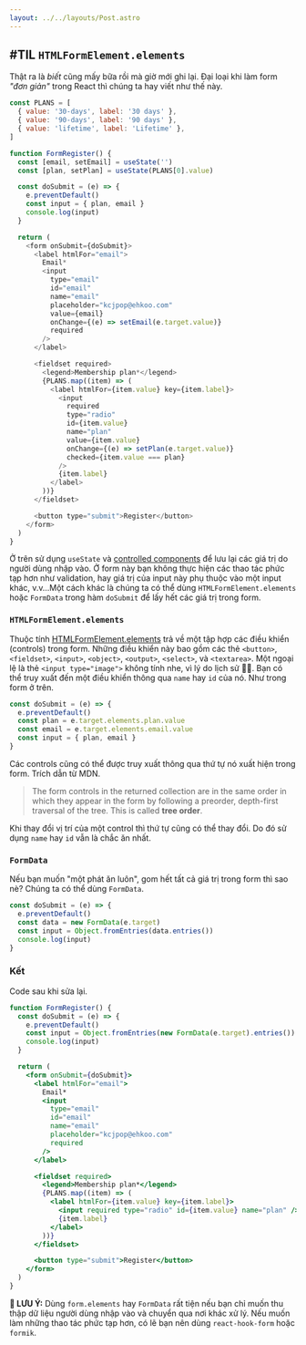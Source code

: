 ```yaml
---
layout: ../../layouts/Post.astro
---
```


## #TIL `HTMLFormElement.elements`

Thật ra là _biết_ cũng mấy bữa rồi mà giờ mới ghi lại. Đại loại khi làm form _"đơn giản"_ trong React thì chúng ta hay viết như thế này.

```js
const PLANS = [
  { value: '30-days', label: '30 days' },
  { value: '90-days', label: '90 days' },
  { value: 'lifetime', label: 'Lifetime' },
]

function FormRegister() {
  const [email, setEmail] = useState('')
  const [plan, setPlan] = useState(PLANS[0].value)

  const doSubmit = (e) => {
    e.preventDefault()
    const input = { plan, email }
    console.log(input)
  }

  return (
    <form onSubmit={doSubmit}>
      <label htmlFor="email">
        Email*
        <input
          type="email"
          id="email"
          name="email"
          placeholder="kcjpop@ehkoo.com"
          value={email}
          onChange={(e) => setEmail(e.target.value)}
          required
        />
      </label>

      <fieldset required>
        <legend>Membership plan*</legend>
        {PLANS.map((item) => (
          <label htmlFor={item.value} key={item.label}>
            <input
              required
              type="radio"
              id={item.value}
              name="plan"
              value={item.value}
              onChange={(e) => setPlan(e.target.value)}
              checked={item.value === plan}
            />
            {item.label}
          </label>
        ))}
      </fieldset>

      <button type="submit">Register</button>
    </form>
  )
}
```

Ở trên sử dụng `useState` và [controlled components](https://reactjs.org/docs/forms.html#controlled-components) để lưu lại các giá trị do người dùng nhập vào. Ở form này bạn không thực hiện các thao tác phức tạp hơn như validation, hay giá trị của input này phụ thuộc vào một input khác, v.v…Một cách khác là chúng ta có thể dùng `HTMLFormElement.elements` hoặc `FormData` trong hàm `doSubmit` để lấy hết các giá trị trong form.

### `HTMLFormElement.elements`

Thuộc tính [HTMLFormElement.elements](https://developer.mozilla.org/en-US/docs/Web/API/HTMLFormElement/elements) trả về một tập hợp các điều khiển (controls) trong form. Những điều khiển này bao gồm các thẻ `<button>`, `<fieldset>`, `<input>`, `<object>`, `<output>`, `<select>`, và `<textarea>`. Một ngoại lệ là thẻ `<input type="image">` không tính nhe, vì lý do lịch sử 🤷‍♂️. Bạn có thể truy xuất đến một điều khiển thông qua `name` hay `id` của nó. Như trong form ở trên.

```js
const doSubmit = (e) => {
  e.preventDefault()
  const plan = e.target.elements.plan.value
  const email = e.target.elements.email.value
  const input = { plan, email }
}
```

Các controls cũng có thể được truy xuất thông qua thứ tự nó xuất hiện trong form. Trích dẫn từ MDN.

> The form controls in the returned collection are in the same order in which they appear in the form by following a preorder, depth-first traversal of the tree. This is called **tree order**.

Khi thay đổi vị trí của một control thì thứ tự cũng có thể thay đổi. Do đó sử dụng `name` hay `id` vẫn là chắc ăn nhất.

### `FormData`

Nếu bạn muốn "một phát ăn luôn", gom hết tất cả giá trị trong form thì sao nè? Chúng ta có thể dùng `FormData`.

```js
const doSubmit = (e) => {
  e.preventDefault()
  const data = new FormData(e.target)
  const input = Object.fromEntries(data.entries())
  console.log(input)
}
```

### Kết

Code sau khi sửa lại.

```jsx
function FormRegister() {
  const doSubmit = (e) => {
    e.preventDefault()
    const input = Object.fromEntries(new FormData(e.target).entries())
    console.log(input)
  }

  return (
    <form onSubmit={doSubmit}>
      <label htmlFor="email">
        Email*
        <input
          type="email"
          id="email"
          name="email"
          placeholder="kcjpop@ehkoo.com"
          required
        />
      </label>

      <fieldset required>
        <legend>Membership plan*</legend>
        {PLANS.map((item) => (
          <label htmlFor={item.value} key={item.label}>
            <input required type="radio" id={item.value} name="plan" />
            {item.label}
          </label>
        ))}
      </fieldset>

      <button type="submit">Register</button>
    </form>
  )
}
```

**🚨 LƯU Ý:** Dùng `form.elements` hay `FormData` rất tiện nếu bạn chỉ muốn thu thập dữ liệu người dùng nhập vào và chuyển qua nơi khác xử lý. Nếu muốn làm những thao tác phức tạp hơn, có lẽ bạn nên dùng `react-hook-form` hoặc `formik`.
